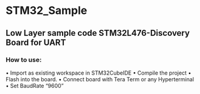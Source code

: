 # STM32_Sample

## Low Layer sample code STM32L476-Discovery Board for UART
### How to use:
•	Import as existing workspace in STM32CubeIDE
•	Compile the project 
•	Flash into the board.
•	Connect board with Tera Term or any Hyperterminal
•	Set BaudRate “9600”

